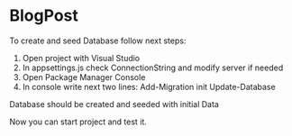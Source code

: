 # BlogPost

To create and seed Database follow next steps:
1. Open project with Visual Studio
2. In appsettings.js check ConnectionString and modify server if needed
3. Open Package Manager Console
4. In console write next two lines: Add-Migration init
				    Update-Database

Database should be created and seeded with initial Data

Now you can start project and test it. 



